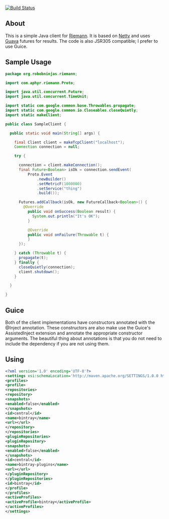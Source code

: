 [![Build Status](https://travis-ci.org/mgodave/riemann-client.png)](https://travis-ci.org/mgodave/riemann-client)

About
-----

This is a simple Java client for [Riemann](https://github.com/aphyr/riemann). It is based on [Netty](http://netty.io) and uses
[Guava](http://code.google.com/p/guava-libraries/) futures for results. The code is also JSR305 compatible; I prefer to use Guice.

Sample Usage
------------

```java
package org.robobninjas.riemann;

import com.aphyr.riemann.Proto;

import java.util.concurrent.Future;
import java.util.concurrent.TimeUnit;

import static com.google.common.base.Throwables.propagate;
import static com.google.common.io.Closeables.closeQuietly;
import static makeClient;

public class SampleClient {

  public static void main(String[] args) {

    final Client client = makeTcpClient("localhost");
    Connection connection = null;

    try {

      connection = client.makeConnection();
      final Future<Boolean> isOk = connection.sendEvent(
          Proto.Event
              .newBuilder()
              .setMetricF(1000000)
              .setService("thing")
              .build());

      Futures.addCallback(isOk, new FutureCallback<Boolean>() {
        @Override
          public void onSuccess(Boolean result) {
            System.out.println("It's OK");
          }

          @Override
          public void onFailure(Throwable t) {
          }
      });

    } catch (Throwable t) {
      propagate(t);
    } finally {
      closeQuietly(connection);
      client.shutdown();
    }

  }

}
```

Guice
-----

Both of the client implementations have constructors annotated with the @Inject annotation. These constructors are
also make use the Guice's AssistedInject extension and annotate the appropriate constructor arguments. The beautiful 
thing about annotations is that you do not need to include the dependency if you are not using them.

Using
-----

```xml
<?xml version='1.0' encoding='UTF-8'?>
<settings xsi:schemaLocation='http://maven.apache.org/SETTINGS/1.0.0 http://maven.apache.org/xsd/settings-1.0.0.xsd' xmlns='http://maven.apache.org/SETTINGS/1.0.0' xmlns:xsi='http://www.w3.org/2001/XMLSchema-instance'>
<profiles>
<profile>
<repositories>
<repository>
<snapshots>
<enabled>false</enabled>
</snapshots>
<id>central</id>
<name>bintray</name>
<url></url>
</repository>
</repositories>
<pluginRepositories>
<pluginRepository>
<snapshots>
<enabled>false</enabled>
</snapshots>
<id>central</id>
<name>bintray-plugins</name>
<url></url>
</pluginRepository>
</pluginRepositories>
<id>bintray</id>
</profile>
</profiles>
<activeProfiles>
<activeProfile>bintray</activeProfile>
</activeProfiles>
</settings>
```


